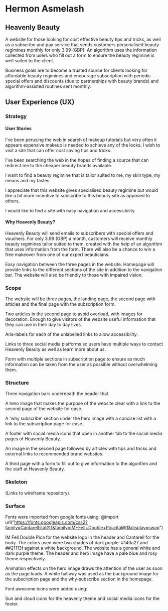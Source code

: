 # Hermon Asmelash 

## Heavenly Beauty 

A website for those looking for cost effective beauty tips and tricks, as well as a subscribe and pay service that sends customers personalised beauty regimines monthly for only 3.99 (GBP). An algorithm uses the information collected from users who fill out a form to ensure the beauty regimine is well suited to the client. 

Business goals are to become a trusted source for clients looking for affordable beauty regimines and encourage subscription with periodic special offers and discounts (due to partnerships with beauty brands) and algorithm-assisted routines sent monthly. 

## User Experience (UX)

### Strategy

#### User Stories

I've been perusing the web in search of makeup tutorials but very often it appears expensive makeup is needed to achieve any of the looks. I wish to visit a site that can offer cost saving tips and tricks. 

I've been searching the web in the hopes of finding a source that can redirect me to the cheaper beauty brands available. 

I want to find a beauty regimine that is tailor suited to me, my skin type, my means and my tastes. 

I appreciate that this website gives specialised beauty regimine but would like a bit more incentive to subscribe to this beauty site as opposed to others.

I would like to find a site with easy navigation and accessibility. 

#### Why Heavenly Beauty?

Heavenly Beauty will send emails to subscribers with special offers and vouchers. For only 3.99 (GBP) a month, customers will receive monthly beauty regimines tailor suited to them, created with the help of an algorithm that uses information from the form. There will also be a chance to win a free makeover from one of our expert beauticians. 

Easy navigation between the three pages in the website. Homepage will provide links to the different sections of the site in addition to the navigation bar. The website will also be friendly to those with impaired vision. 

### Scope

The website will be three pages, the landing page, the second page with articles and the final page with the subscription form. 

Two articles in the second page to avoid overload, with images for decoration. Enough to give visitors of the website useful information that they can use in their day to day lives. 

Aria-labels for each of the unlabelled links to allow accessibility. 

Links to three social media platforms so users have multiple ways to contact Heavenly Beauty as well as learn more about us. 

Form with multiple sections in subscription page to ensure as much information can be taken from the user as possible without overwhelming them.

### Structure 

Three navigation bars underneath the header that. 

A hero image that makes the purpose of the website clear with a link to the second page of the website for ease. 

A 'why subscribe' section under the hero image with a concise list with a link to the subscription page for ease. 

A footer with social media icons that open in another tab to the social media pages of Heavenly Beauty.

An image in the second page followed by articles with tips and tricks and external links to recommended brand websites.

A third page with a form to fill out to give information to the algorithm and the staff at Heavenly Beauty.

### Skeleton

(Links to wireframe repository).

### Surface

Fonts were imported from google fonts using: 
@import url("https://fonts.googleapis.com/css2?family=Cantarell:ital@1&family=IM+Fell+Double+Pica:ital@1&display=swap")

IM Fell Double Pica for the website logo in the header and Cantarell for the body. The colors used were two shades of dark purple: #140a27 and ##21113f against a white background. The website has a general white and dark purple theme. The header and hero image have a pale blue and rosy theme respectively. 

Animation effects on the hero image draws the attention of the user as soon as the page loads. A white hallway was used as the background image for the subscription page and the why-subscribe section in the homepage.

Font awesome icons were added using:
<script src="https://kit.fontawesome.com/86de956f5a.js" crossorigin="anonymous"></script>
Sun and cloud icons for the heavenly theme and social media icons for the footer. 
